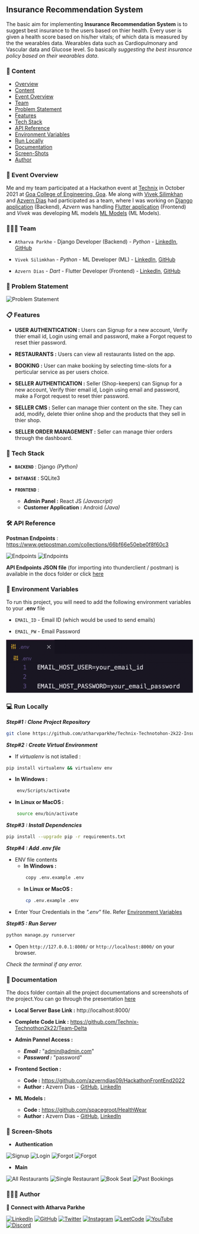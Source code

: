 
## Insurance Recommendation System

The basic aim for implementing **Insurance Recommendation System** is to suggest best insurance to the users based on thier health.
Every user is given a health score based on his/her vitals; of which data is measured by the the wearables data.
Wearables data such as Cardiopulmonary and Vascular data and Glucose level.
So basically *suggesting the best insurance policy based on their wearables data*.


### 🔗 Content

- [Overview](#insurance-recommendation-system)
- [Content](#-content)
- [Event Overview](#-event-overview)
- [Team](#-team)
- [Problem Statement](#-problem-statement)
- [Features](#-features)
- [Tech Stack](#-tech-stack)
- [API Reference](#-api-reference)
- [Environment Variables](#-environment-variables)
- [Run Locally](#-run-locally)
- [Documentation](#-documentation)
- [Screen-Shots](#-screen-shots)
- [Author](#-author)


### 🧬 Event Overview

Me and my team participated at a Hackathon event at [Technix](https://www.linkedin.com/feed/hashtag/?keywords=inspirus2k21) in October 2021 at [Goa College of Engineering, Goa](https://www.linkedin.com/school/gecgoa/). 
Me along with [Vivek Silimkhan](https://www.linkedin.com/in/vivek-silimkhan/) and [Azvern Dias](https://www.linkedin.com/in/azverndias0912/) had participated as a team, where I was working on [Django application](https://github.com/atharvparkhe/Technix-Technotohon-2k22-Insurance-Recommendation-System) (Backend), *Azvern* was handling [Flutter application](https://github.com/azverndias09/HackathonFrontEnd2022) (Frontend) and *Vivek* was developing ML models [ML Models](https://github.com/spacegroot/HealthWear) (ML Models).


### 👨‍👦‍👦 Team

- `Atharva Parkhe` -  Django Developer (Backend)  -  *Python* - [LinkedIn](https://www.linkedin.com/in/atharva-parkhe-3283b2202/), [GitHub](https://github.com/atharvparkhe)

- `Vivek Silimkhan` -  *Python* - ML Developer (ML) - [LinkedIn](https://www.linkedin.com/in/vivek-silimkhan/), [GitHub](https://github.com/spacegroot)

- `Azvern Dias` -  *Dart* -  Flutter Developer (Frontend) - [LinkedIn](https://www.linkedin.com/in/azverndias0912/), [GitHub](https://github.com/azverndias09) 


### 📃 Problem Statement

![Problem Statement](PROBLEM_STATEMENT.png)


### 📋 Features

- **USER AUTHENTICATION :** Users can Signup for a new account, Verify thier email id, Login using email and password, make a Forgot request to reset thier password. 

- **RESTAURANTS :** Users can view all restaurants listed on the app.

- **BOOKING :** User can make booking by selecting time-slots for a perticular service as per users choice.

- **SELLER AUTHENTICATION :** Seller (Shop-keepers) can Signup for a new account, Verify thier email id, Login using email and password, make a Forgot request to reset thier password. 

- **SELLER CMS :** Seller can manage thier content on the site. They can add, modify, delete thier online shop and the products that they sell in thier shop.

- **SELLER ORDER MANAGEMENT :** Seller can manage thier orders through the dashboard.


### 🧰 Tech Stack

- **`BACKEND`** : Django *(Python)*

- **`DATABASE`** : SQLite3

- **`FRONTEND`** : 
    - **Admin Panel :** React JS *(Javascript)*
    - **Customer Application :** Android *(Java)*


### 🛠 API Reference

**Postman Endpoints** : https://www.getpostman.com/collections/66bf66e50ebe0f8f60c3

![Endpoints](docs/endpoints-customer.png)
![Endpoints](docs/endpoints-seller.png)

**API Endpoints JSON file** (for importing into thunderclient / postman) is available in the docs folder or click [here](docs/endpoints.json)


### 🔐 Environment Variables

To run this project, you will need to add the following environment variables to your **.env** file

- `EMAIL_ID`  -  Email ID (which would be used to send emails)

- `EMAIL_PW`  -  Email Password

![ENV file](docs/env.png)


### 💻 Run Locally

***Step#1 : Clone Project Repository***

```bash
git clone https://github.com/atharvparkhe/Technix-Technotohon-2k22-Insurance-Recommendation-System.git && cd Technix-Technotohon-2k22-Insurance-Recommendation-System
```

***Step#2 : Create Virtual Environment***

- If *virtualenv* is not istalled :
```bash
pip install virtualenv && virtualenv env
```
- **In Windows :**
```bash
    env/Scripts/activate
```
- **In Linux or MacOS :**
```bash
    source env/bin/activate
```

***Step#3 : Install Dependencies***

```bash
pip install --upgrade pip -r requirements.txt
```

***Step#4 : Add .env file***

- ENV file contents
    - **In Windows :**
    ```bash
        copy .env.example .env
    ```
    - **In Linux or MacOS :**
    ```bash
        cp .env.example .env
    ```
- Enter Your Credentials in the *".env"* file. Refer [Environment Variables](#-environment-variables)

***Step#5 : Run Server***

```bash
python manage.py runserver
```

- Open `http://127.0.0.1:8000/` or `http://localhost:8000/` on your browser.

*Check the terminal if any error.*


### 📄 Documentation

The docs folder contain all the project documentations and screenshots of the project.You can go through the presentation [here](presentaion.pptx)

- **Local Server Base Link :** http://localhost:8000/

- **Complete Code Link :** https://github.com/Technix-Technothon2k22/Team-Delta

- **Admin Pannel Access :**
    - ***Email :*** "admin@admin.com"
    - ***Password :*** "password"

- **Frontend Section :**
    - **Code :** https://github.com/azverndias09/HackathonFrontEnd2022
    - **Author :** Azvern Dias - [GitHub](https://github.com/azverndias09), [LinkedIn](https://www.linkedin.com/in/azverndias0912/)

- **ML Models :**
    - **Code :** https://github.com/spacegroot/HealthWear
    - **Author :** Azvern Dias - [GitHub](https://github.com/spacegroot), [LinkedIn](https://www.linkedin.com/in/vivek-silimkhan/)


### 🌄 Screen-Shots

- **Authentication**

![Signup](docs/project/account/signup.png)
![Login](docs/project/account/login.png)
![Forgot](docs/project/account/forgot.png)
![Forgot](docs/project/account/reset.png)

- **Main**

![All Restaurants](docs/project/main/all-restaurants.png)
![Single Restaurant](docs/project/main/single-restaurant.png)
![Book Seat](docs/project/main/book-seat.png)
![Past Bookings](docs/project/main/past-bookings.png)


### 🙋🏻‍♂️ Author

**🤝 Connect with Atharva Parkhe**

[![LinkedIn](https://img.shields.io/badge/LinkedIn-0077B5?style=for-the-badge&logo=linkedin&logoColor=white)](https://www.linkedin.com/in/atharva-parkhe-3283b2202/)
[![GitHub](https://img.shields.io/badge/GitHub-100000?style=for-the-badge&logo=github&logoColor=white)](https://www.github.com/atharvparkhe/)
[![Twitter](https://img.shields.io/badge/Twitter-1DA1F2?style=for-the-badge&logo=twitter&logoColor=white)](https://www.twitter.com/atharvparkhe/)
[![Instagram](https://img.shields.io/badge/Instagram-E4405F?style=for-the-badge&logo=instagram&logoColor=white)](https://www.instagram.com/atharvparkhe/)
[![LeetCode](https://img.shields.io/badge/-LeetCode-FFA116?style=for-the-badge&logo=LeetCode&logoColor=black)](https://leetcode.com/patharv777/)
[![YouTube](https://img.shields.io/badge/YouTube-FF0000?style=for-the-badge&logo=youtube&logoColor=white)](https://www.youtube.com/channel/UChimOJO64hOqtE7HCgtiIig)
[![Discord](https://img.shields.io/badge/Discord-5865F2?style=for-the-badge&logo=discord&logoColor=white)](https://discord.gg/8WNC43Xsfc)
